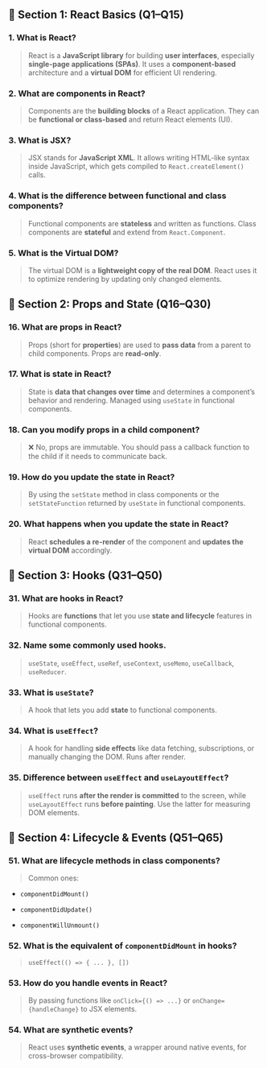 ## 🔹 Section 1: React Basics (Q1–Q15)

### 1. What is React?

> React is a **JavaScript library** for building **user interfaces**, especially **single-page applications (SPAs)**. It uses a **component-based** architecture and a **virtual DOM** for efficient UI rendering.

### 2. What are components in React?

> Components are the **building blocks** of a React application. They can be **functional or class-based** and return React elements (UI).

### 3. What is JSX?

> JSX stands for **JavaScript XML**. It allows writing HTML-like syntax inside JavaScript, which gets compiled to `React.createElement()` calls.

### 4. What is the difference between functional and class components?

> Functional components are **stateless** and written as functions. Class components are **stateful** and extend from `React.Component`.

### 5. What is the Virtual DOM?

> The virtual DOM is a **lightweight copy of the real DOM**. React uses it to optimize rendering by updating only changed elements.

## 🔹 Section 2: Props and State (Q16–Q30)

### 16. What are props in React?

> Props (short for **properties**) are used to **pass data** from a parent to child components. Props are **read-only**.

### 17. What is state in React?

> State is **data that changes over time** and determines a component’s behavior and rendering. Managed using `useState` in functional components.

### 18. Can you modify props in a child component?

> ❌ No, props are immutable. You should pass a callback function to the child if it needs to communicate back.

### 19. How do you update the state in React?

> By using the `setState` method in class components or the `setStateFunction` returned by `useState` in functional components.

### 20. What happens when you update the state in React?

> React **schedules a re-render** of the component and **updates the virtual DOM** accordingly.

## 🔹 Section 3: Hooks (Q31–Q50)

### 31. What are hooks in React?

> Hooks are **functions** that let you use **state and lifecycle** features in functional components.

### 32. Name some commonly used hooks.

> `useState`, `useEffect`, `useRef`, `useContext`, `useMemo`, `useCallback`, `useReducer`.

### 33. What is `useState`?

> A hook that lets you add **state** to functional components.

### 34. What is `useEffect`?

> A hook for handling **side effects** like data fetching, subscriptions, or manually changing the DOM. Runs after render.

### 35. Difference between `useEffect` and `useLayoutEffect`?

> `useEffect` runs **after the render is committed** to the screen, while `useLayoutEffect` runs **before painting**. Use the latter for measuring DOM elements.

## 🔹 Section 4: Lifecycle & Events (Q51–Q65)

### 51. What are lifecycle methods in class components?

> Common ones:

- `componentDidMount()`
    
- `componentDidUpdate()`
    
- `componentWillUnmount()`
    

### 52. What is the equivalent of `componentDidMount` in hooks?

> `useEffect(() => { ... }, [])`

### 53. How do you handle events in React?

> By passing functions like `onClick={() => ...}` or `onChange={handleChange}` to JSX elements.

### 54. What are synthetic events?

> React uses **synthetic events**, a wrapper around native events, for cross-browser compatibility.

